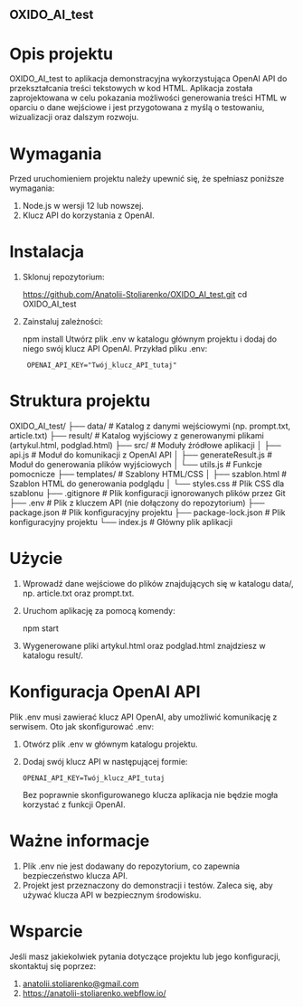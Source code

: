 ## OXIDO_AI_test

# Opis projektu

OXIDO_AI_test to aplikacja demonstracyjna wykorzystująca OpenAI API do przekształcania treści tekstowych w kod HTML. Aplikacja została zaprojektowana w celu pokazania możliwości generowania treści HTML w oparciu o dane wejściowe i jest przygotowana z myślą o testowaniu, wizualizacji oraz dalszym rozwoju.

# Wymagania

Przed uruchomieniem projektu należy upewnić się, że spełniasz poniższe wymagania:

1. Node.js w wersji 12 lub nowszej.
2. Klucz API do korzystania z OpenAI.

# Instalacja

1.  Sklonuj repozytorium:

    https://github.com/Anatolii-Stoliarenko/OXIDO_AI_test.git
    cd OXIDO_AI_test

2.  Zainstaluj zależności:

    npm install
    Utwórz plik .env w katalogu głównym projektu i dodaj do niego swój klucz API OpenAI.
    Przykład pliku .env:

         OPENAI_API_KEY="Twój_klucz_API_tutaj"

# Struktura projektu

OXIDO_AI_test/
├── data/ # Katalog z danymi wejściowymi (np. prompt.txt, article.txt)
├── result/ # Katalog wyjściowy z generowanymi plikami (artykul.html, podglad.html)
├── src/ # Moduły źródłowe aplikacji
│ ├── api.js # Moduł do komunikacji z OpenAI API
│ ├── generateResult.js # Moduł do generowania plików wyjściowych
│ └── utils.js # Funkcje pomocnicze
├── templates/ # Szablony HTML/CSS
│ ├── szablon.html # Szablon HTML do generowania podglądu
│ └── styles.css # Plik CSS dla szablonu
├── .gitignore # Plik konfiguracji ignorowanych plików przez Git
├── .env # Plik z kluczem API (nie dołączony do repozytorium)
├── package.json # Plik konfiguracyjny projektu
├── package-lock.json # Plik konfiguracyjny projektu
└── index.js # Główny plik aplikacji

# Użycie

1. Wprowadź dane wejściowe do plików znajdujących się w katalogu data/, np. article.txt oraz prompt.txt.
2. Uruchom aplikację za pomocą komendy:

   npm start

3. Wygenerowane pliki artykul.html oraz podglad.html znajdziesz w katalogu result/.

# Konfiguracja OpenAI API

Plik .env musi zawierać klucz API OpenAI, aby umożliwić komunikację z serwisem. Oto jak skonfigurować .env:

1.  Otwórz plik .env w głównym katalogu projektu.
2.  Dodaj swój klucz API w następującej formie:

        OPENAI_API_KEY=Twój_klucz_API_tutaj

    Bez poprawnie skonfigurowanego klucza aplikacja nie będzie mogła korzystać z funkcji OpenAI.

# Ważne informacje

1. Plik .env nie jest dodawany do repozytorium, co zapewnia bezpieczeństwo klucza API.
2. Projekt jest przeznaczony do demonstracji i testów. Zaleca się, aby używać klucza API w bezpiecznym środowisku.

# Wsparcie

Jeśli masz jakiekolwiek pytania dotyczące projektu lub jego konfiguracji, skontaktuj się poprzez:

1. anatolii.stoliarenko@gmail.com
2. https://anatolii-stoliarenko.webflow.io/
